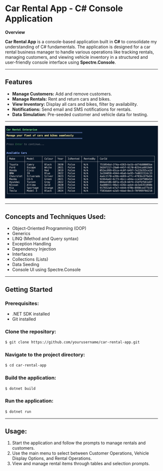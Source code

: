# Car Rental App - C# Console Application

**Overview**

**Car Rental App** is a console-based application built in **C#** to consolidate my understanding of C# fundamentals. The application is designed for a car rental business manager to handle various operations like tracking rentals, managing customers, and viewing vehicle inventory in a structured and user-friendly console interface using **Spectre.Console**.

---

## **Features**

- **Manage Customers:** Add and remove customers.
- **Manage Rentals:** Rent and return cars and bikes.
- **View Inventory:** Display all cars and bikes, filter by availability.
- **Notifications:** Send email and SMS notifications for rentals.
- **Data Simulation:** Pre-seeded customer and vehicle data for testing.

---

![example car display](./assets/exampleCarDisplay.png)

---

## **Concepts and Techniques Used:**

- Object-Oriented Programming (OOP)
- Generics
- LINQ (Method and Query syntax)
- Exception Handling
- Dependency Injection
- Interfaces
- Collections (Lists)
- Data Seeding
- Console UI using Spectre.Console

---

## **Getting Started**

### **Prerequisites:**

- .NET SDK installed
- Git installed

### **Clone the repository:**

```bash
$ git clone https://github.com/yourusername/car-rental-app.git
```

### **Navigate to the project directory:**

```bash
$ cd car-rental-app
```

### **Build the application:**

```bash
$ dotnet build
```

### **Run the application:**

```bash
$ dotnet run
```

---

## **Usage:**

1. Start the application and follow the prompts to manage rentals and customers.
2. Use the main menu to select between Customer Operations, Vehicle Display Options, and Rental Operations.
3. View and manage rental items through tables and selection prompts.
